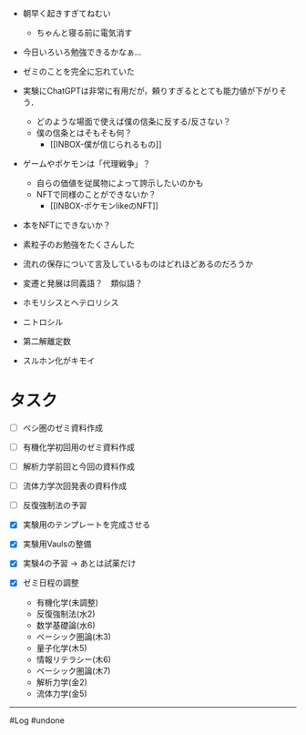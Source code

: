 
- 朝早く起きすぎてねむい
	- ちゃんと寝る前に電気消す
- 今日いろいろ勉強できるかなぁ...
- ゼミのことを完全に忘れていた

- 実験にChatGPTは非常に有用だが，頼りすぎるととても能力値が下がりそう．
	- どのような場面で使えば僕の信条に反する/反さない？
	- 僕の信条とはそもそも何？
		- [[INBOX-僕が信じられるもの]]

- ゲームやポケモンは「代理戦争」？
	- 自らの価値を従属物によって誇示したいのかも
	- NFTで同様のことができないか？
		- [[INBOX-ポケモンlikeのNFT]]
- 本をNFTにできないか？

- 素粒子のお勉強をたくさんした
- 流れの保存について言及しているものはどれほどあるのだろうか

- 変遷と発展は同義語？　類似語？

- ホモリシスとヘテロリシス
- ニトロシル
- 第二解離定数
- スルホン化がキモイ

# タスク

- [ ] ベシ圏のゼミ資料作成
- [ ] 有機化学初回用のゼミ資料作成
- [ ] 解析力学前回と今回の資料作成
- [ ] 流体力学次回発表の資料作成
- [ ] 反復強制法の予習

- [x] 実験用のテンプレートを完成させる
- [x] 実験用Vaulsの整備
- [x] 実験4の予習 -> あとは試薬だけ
- [x] ゼミ日程の調整
	- 有機化学(未調整)
	- 反復強制法(水2)
	- 数学基礎論(水6)
	- ベーシック圏論(木3)
	- 量子化学(木5)
	- 情報リテラシー(木6)
	- ベーシック圏論(木7)
	- 解析力学(金2)
	- 流体力学(金5)
---
#Log #undone 